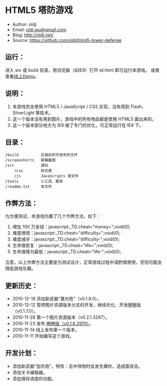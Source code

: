 HTML5 塔防游戏
==================================================

 * Author: oldj
 * Email: oldj.wu@gmail.com
 * Blog: http://oldj.net/
 * Source: https://github.com/oldj/html5-tower-defense


 运行：
----------

进入 src 或 build 目录，用浏览器（如IE9）打开 td.html 即可运行本游戏。
或者查看[线上Demo](http://oldj.net/static/html5-tower-defense/td.html)。

 说明：
----------

 1. 本游戏完全使用 HTML5 / JavaScript / CSS 实现，没有用到 Flash、SilverLight 等技术。
 2. 这一个版本没有用到图片，游戏中的所有物品都是使用 HTML5 画出来的。
 3. 这一个版本部分地方为 IE9 做了专门的优化，可正常运行在 IE9 下。


 目录：
----------

    /build          压缩后的可发布的文件
    /screenshorts   屏幕截图
    /src            源码
        /css        样式表
        /js         JavaScripts 源文件
    /tools          小工具、脚本
    /readme.txt     本文件


 作弊方法：
----------

为方便测试，本游戏内置了几个作弊方法，如下：

 1. 增加 100 万金钱：javascript:_TD.cheat="money+";void(0);
 2. 难度增倍：javascript:_TD.cheat="difficulty+";void(0);
 3. 难度减半：javascript:_TD.cheat="difficulty-";void(0);
 4. 生命值恢复：javascript:_TD.cheat="life+";void(0);
 5. 生命值降为最低：javascript:_TD.cheat="life-";void(0);

注意，以上作弊方法主要是为测试设计，正常游戏过程中请酌情使用，否则可能会降低游戏乐趣。


 更新历史：
----------

 - 2010-12-18 添加新武器“激光枪”（v0.1.8.0）。
 - 2010-12-12 暂停图片资源版本分支的开发，继续优化、开发圈圈版（v0.1.7.0）。
 - 2010-11-28 第一个图片资源版本（v0.2.1.3267）。
 - 2010-11-23 发布 [圈圈版（v0.1.6.2970）](http://oldj.net/article/html5-td-circle-version/)。
 - 2010-11-14 线上发布第一个版本。
 - 2010-11-11 开始编写这个游戏。


 开发计划：
----------

 - 添加新武器“加农炮”，特性：击中怪物时会发生爆炸，造成面攻击。
 - 添加关卡编辑器。
 - 添加保存进度的功能。
